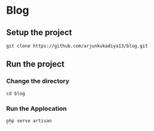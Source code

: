 # Blog

## Setup the project

```
git clone https://github.com/arjunkukadiya13/blog.git
```
## Run the project
### Change the directory
```
cd blog
```
### Run the Applocation
```
php serve artisan
``
